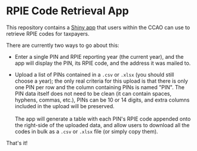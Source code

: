 # RPIE Code Retrieval App

This repository contains a [Shiny app](https://datascience.cookcountyassessor.com/shiny/app/rpie) that users within the CCAO can use to retrieve RPIE codes for taxpayers.

There are currently two ways to go about this:

* Enter a single PIN and RPIE reporting year (the current year), and the app will display the PIN, its RPIE code, and the address it was mailed to.

* Upload a list of PINs contained in a `.csv` or `.xlsx` (you should still choose a year); the only real criteria for this upload is that there is only one PIN per row and the column containing PINs is named "PIN".  The PIN data itself does not need to be clean (it can contain spaces, hyphens, commas, etc.), PINs can be 10 or 14 digits, and extra columns included in the upload will be preserved. <br><br> The app will generate a table with each PIN's RPIE code appended onto the right-side of the uploaded data, and allow users to download all the codes in bulk as a `.csv` or `.xlsx` file (or simply copy them).

That's it!
